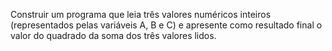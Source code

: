 Construir um programa que leia três valores numéricos inteiros (representados pelas
variáveis A, B e C) e apresente como resultado final o valor do quadrado da soma dos
três valores lidos.